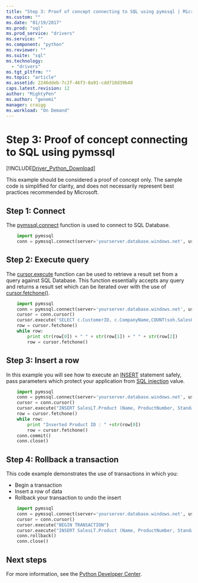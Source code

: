 ```yaml
---
title: "Step 3: Proof of concept connecting to SQL using pymssql | Microsoft Docs"
ms.custom: ""
ms.date: "01/19/2017"
ms.prod: "sql"
ms.prod_service: "drivers"
ms.service: ""
ms.component: "python"
ms.reviewer: ""
ms.suite: "sql"
ms.technology: 
  - "drivers"
ms.tgt_pltfrm: ""
ms.topic: "article"
ms.assetid: 2246ddeb-7c2f-46f3-8a91-cdd718d39b40
caps.latest.revision: 12
author: "MightyPen"
ms.author: "genemi"
manager: craigg
ms.workload: "On Demand"
---
```

# Step 3: Proof of concept connecting to SQL using pymssql
[!INCLUDE[Driver_Python_Download](../../../includes/driver_python_download.md)]

This example should be considered a proof of concept only.  The sample code is simplified for clarity, and does not necessarily represent best practices recommended by Microsoft.  
  
## Step 1:  Connect  
  
The [pymssql.connect](http://pymssql.org/en/latest/ref/pymssql.html) function is used to connect to SQL Database.  
  
```python
    import pymssql  
    conn = pymssql.connect(server='yourserver.database.windows.net', user='yourusername@yourserver', password='yourpassword', database='AdventureWorks')  
```  
  
  
## Step 2:  Execute query  
  
The [cursor.execute](http://pymssql.org/en/latest/ref/pymssql.html#pymssql.Cursor.execute) function can be used to retrieve a result set from a query against SQL Database. This function essentially accepts any query and returns a result set which can be iterated over with the use of [cursor.fetchone()](http://pymssql.org/en/latest/ref/pymssql.html#pymssql.Cursor.fetchone).  
  
  
```python
    import pymssql  
    conn = pymssql.connect(server='yourserver.database.windows.net', user='yourusername@yourserver', password='yourpassword', database='AdventureWorks')  
    cursor = conn.cursor()  
    cursor.execute('SELECT c.CustomerID, c.CompanyName,COUNT(soh.SalesOrderID) AS OrderCount FROM SalesLT.Customer AS c LEFT OUTER JOIN SalesLT.SalesOrderHeader AS soh ON c.CustomerID = soh.CustomerID GROUP BY c.CustomerID, c.CompanyName ORDER BY OrderCount DESC;')  
    row = cursor.fetchone()  
    while row:  
        print str(row[0]) + " " + str(row[1]) + " " + str(row[2])     
        row = cursor.fetchone()  
```  
  
## Step 3:  Insert a row  
  
In this example you will see how to execute an [INSERT](../../../t-sql/statements/insert-transact-sql.md) statement safely, pass parameters which protect your application from [SQL injection](../../../relational-databases/tables/primary-and-foreign-key-constraints.md) value.    
  
  
```python
    import pymssql  
    conn = pymssql.connect(server='yourserver.database.windows.net', user='yourusername@yourserver', password='yourpassword', database='AdventureWorks')  
    cursor = conn.cursor()  
    cursor.execute("INSERT SalesLT.Product (Name, ProductNumber, StandardCost, ListPrice, SellStartDate) OUTPUT INSERTED.ProductID VALUES ('SQL Server Express', 'SQLEXPRESS', 0, 0, CURRENT_TIMESTAMP)")  
    row = cursor.fetchone()  
    while row:  
        print "Inserted Product ID : " +str(row[0])  
        row = cursor.fetchone()  
    conn.commit()
    conn.close()
```  
  
## Step 4:  Rollback a transaction  
  
This code example demonstrates the use of transactions in which you:  
  
* Begin a transaction  
* Insert a row of data  
* Rollback your transaction to undo the insert  
  
```python
    import pymssql  
    conn = pymssql.connect(server='yourserver.database.windows.net', user='yourusername@yourserver', password='yourpassword', database='AdventureWorks')  
    cursor = conn.cursor()  
    cursor.execute("BEGIN TRANSACTION")  
    cursor.execute("INSERT SalesLT.Product (Name, ProductNumber, StandardCost, ListPrice, SellStartDate) OUTPUT INSERTED.ProductID VALUES ('SQL Server Express New', 'SQLEXPRESS New', 0, 0, CURRENT_TIMESTAMP)")  
    conn.rollback()  
    conn.close()
```  
    
  ## Next steps  
  
For more information, see the [Python Developer Center](https://azure.microsoft.com/en-us/develop/python/).
